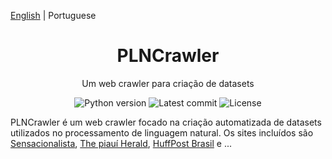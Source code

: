[English](./README.md) | Portuguese

<h1 align="center">PLNCrawler</h1>

<div align="center">

Um web crawler para criação de datasets

![Python version](https://img.shields.io/badge/python-3.8-green.svg)
![Latest commit](https://badgen.net/github/last-commit/schuberty/PLNCrawler)
![License](https://badgen.net/github/license/schuberty/PLNCrawler)

</div>

PLNCrawler é um web crawler focado na criação automatizada de datasets utilizados no processamento de linguagem natural. Os sites incluídos são [Sensacionalista](https://www.sensacionalista.com.br), [The piauí Herald]("https://piaui.folha.uol.com.br/herald/), [HuffPost Brasil](https://www.huffpostbrasil.com/) e ...